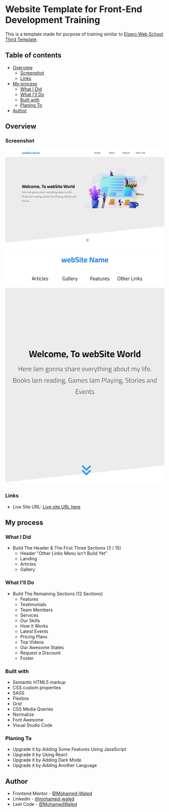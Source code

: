 # Website Template for Front-End Development Training

This is a template made for purpose of training similar to [Elzero Web School Third Template](https://github.com/ElzeroWebSchool/HTML_And_CSS_Template_Three).

## Table of contents

- [Overview](#overview)
  - [Screenshot](#screenshot)
  - [Links](#links)
- [My process](#my-process)
  - [What I Did](#what-i-did)
  - [What I'll Do](#what-ill-do)
  - [Built with](#built-with)
  - [Planing To](planing-to)
- [Author](#author)

## Overview

### Screenshot

![](images/desktopScreenShot.png)
![](images/mobileScreenShot.png)

### Links

- Live Site URL: [Live site URL here](https://mohamed-waled.github.io/webSite/)

## My process

### What I Did

- Build The Header & The First Three Sections (3 / 15)
  - Header "Other Links Menu isn't Build Yet"
  - Landing
  - Articles
  - Gallery

### What I'll Do

- Build The Remaining Sections (12 Sections)
  - Features
  - Testimonials
  - Team Members
  - Services
  - Our Skills
  - How it Works
  - Latest Events
  - Pricing Plans
  - Top Videos
  - Our Awesome States
  - Request a Discount
  - Footer

### Built with

- Semantic HTML5 markup
- CSS custom properties
- SASS
- Flexbox
- Grid
- CSS Media Queries
- Normalize
- Font Awesome
- Visual Studio Code

### Planing To

- Upgrade it by Adding Some Features Using JavaScript
- Upgrade it by Using React
- Upgrade it by Adding Dark Mode
- Upgrade it by Adding Another Language

## Author

- Frontend Mentor - [@Mohamed-Waled](https://www.frontendmentor.io/profile/Mohamed-Waled)
- Linkedin - [@mohamed-waled](https://www.linkedin.com/in/mohamed-waled-82a51a1bb/)
- Leet Code - [@MohamedWaled](https://leetcode.com/MohamedWaled/)
